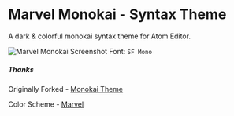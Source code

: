 # Marvel Monokai - Syntax Theme

A dark & colorful monokai syntax theme for Atom Editor.

![Marvel Monokai](http://i.imgur.com/cwRtkCy.png)
Screenshot Font: `SF Mono`

##### Thanks
Originally Forked - [Monokai Theme](https://github.com/kevinsawicki/monokai)

Color Scheme - [Marvel](https://marvelapp.com/styleguide/design/color-scheme)
